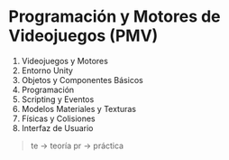 # Programación y Motores de Videojuegos (PMV)

1. Videojuegos y Motores
2. Entorno Unity
3. Objetos y Componentes Básicos
4. Programación
5. Scripting y Eventos
6. Modelos Materiales y Texturas
7. Físicas y Colisiones
8. Interfaz de Usuario

> te -> teoría
> pr -> práctica
